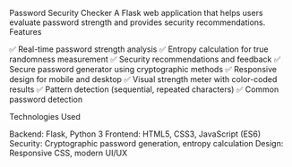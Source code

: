 Password Security Checker
A Flask web application that helps users evaluate password strength and provides security recommendations.
Features

✅ Real-time password strength analysis
✅ Entropy calculation for true randomness measurement
✅ Security recommendations and feedback
✅ Secure password generator using cryptographic methods
✅ Responsive design for mobile and desktop
✅ Visual strength meter with color-coded results
✅ Pattern detection (sequential, repeated characters)
✅ Common password detection

Technologies Used

Backend: Flask, Python 3
Frontend: HTML5, CSS3, JavaScript (ES6)
Security: Cryptographic password generation, entropy calculation
Design: Responsive CSS, modern UI/UX